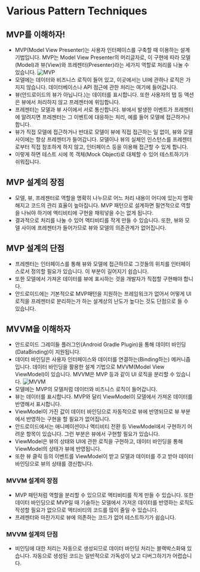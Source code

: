 # Various Pattern Techniques
## MVP를 이해하자!
* MVP(Model View Presenter)는 사용자 인터페이스를 구축할 때 이용하는 설계 기법입니다. MVP는 Model View Presenter의 머리글자로, 이 구현에 따라 모델(Model)과 뷰(View)와 프레젠터(Presenter)라는 세가지 역할로 처리를 나눌 수 있습니다.
![MVP](https://images.contentful.com/s72atsk5w5jo/2KArKiiBXq8KW8oG6wqw08/217dc32d3a7eb1aafdba847c125f4dd2/gdg-seoul-mvp-test-mvp.png)
* 모델에는 데이터와 비즈니스 로직이 들어 있고, 이곳에서는 UI에 관하나 로직은 가지지 않습니다. 데이터베이스나 API 점근에 관한 처리는 여기에 들어갑니다.
* 뷰(안드로이드의 뷰가 아닙니다.)는 데이터를 표시합니다. 또한 사용자의 탭 등 액션은 뷰에서 처리하지 않고 프레젠터에 위임합니다.
* 프레젠터는 모델과 뷰 사이에서 서로 통신합니다. 뷰에서 발생한 이벤트가 프레젠터에 알려지면 프레젠터는 그 이벤트에 대응하는 처리, 예를 들어 모델에 접근하거나 합니다.
* 뷰가 직접 모델에 접근하거나 반대로 모델이 뷰에 직접 접근하는 일 없이, 뷰와 모델 사이에는 항상 프레젠터가 들어갑니다. 모델이나 뷰의 실체인 인스턴스를 프레젠터로부터 직접 참조하게 하지 않고, 인터페이스 등을 이용해 접근할 수 있게 합니다.
* 이렇게 하면 테스트 시에 목 객체(Mock Object)로 대체할 수 있어 테스트하기가 쉬워집니다.

## MVP 설계의 장점
* 모델, 뷰, 프레젠터로 역할을 명확히 나누므로 어느 처리 내용이 어디에 있는지 명확해지고 코드의 관리 효율이 높아집니다. MVP 패턴으로 설계하면 필연적으로 역할을 나눠야 하기에 액티비티에 구현을 채워넣을 수는 없게 됩니다.
* 결과적으로 처리를 나눌 수 있어 액티비티를 작게 만들 수 있습니다. 또한, 뷰와 모델 사이에 프레젠터가 들어가므로 뷰와 모델의 의존관계가 없어집니다.

## MVP 설계의 단점
* 프레젠터는 인터페이스를 통해 뷰와 모델에 접근하므로 그것들의 위치를 인터페이스로서 정의할 필요가 있습니다. 이 부분이 길어지기 쉽습니다.
* 또한 모델에서 가져온 데이터를 뷰에 표시하는 것을 개발자가 직접할 구현해야 합니다. 
* 안드로이드에는 기본적으로 MVP패턴을 지원하는 프레임워크가 없어서 어떻게 UI로직을 프레젠터로 분리하는가 하는 설계상의 난도가 높다는 것도 단점으로 들 수 있습니다.

## MVVM을 이해하자
* 안드로이드 그레이들 플러그인(Android Gradle Plugin)을 통해 데이터 바인딩(DataBinding)이 지원됩니다.
* 데이터 바인딩은 사용자 인터페이스와 데이터를 연결하는(Binding하는) 메커니즘입니다. 데이터 바인딩을 활용한 설계 기법으로 MVVM(Model View ViewModel)이 있습니다. MVVM은 MVP 등과 같이 UI 로직을 분리할 수 있습니다.
![MVVM](https://cdn-images-1.medium.com/max/1534/1*8KprSpqqPtSuYObjOFPt2g.png)
* 모델에는 MVP의 모델처럼 데이터와 비즈니스 로직이 들어갑니다.
* 뷰는 데이터를 표시합니다. MVP와 달리 ViewModel이 모델에서 가져온 데이터를 반영해서 표시합니다. 
* ViewModel이 가진 값이 데이터 바인딩으로 자동적으로 뷰에 반영되므로 뷰 부분에서 반영하는 구현을 할 필요가 없어집니다.
* 안드로이드에서는 애니메이션이나 액티비티 전환 등 ViewModel에서 구현하기 어려운 항목이 있습니다. 그런 부분은 뷰에서 구현할 필요가 있습니다.
* ViewModel은 뷰의 상태와 UI에 관한 로직을 구현하고, 데이터 바인딩을 통해 ViewModel의 상태가 뷰에 반영됩니다.
* 또한 뷰 클릭 등의 이벤트를 ViewModel이 받고 모델과 데이터를 주고 받아 데이터 바인딩으로 뷰의 상태를 갱신합니다.
### MVVM 설계의 장점
* MVP 패턴처럼 역할을 분리할 수 있으므로 액티비티를 작게 만들 수 있습니다. 또한 데이터 바인딩으로 MVP일 때 기술하는 모델에서 가져온 데이터를 반영하는 로직도 작성할 필요가 없으므로 액티비티의 코드를 많이 줄일 수 있습니다.
* 프레젠터와 마찬가지로 뷰에 의존하는 코드가 없어 테스트하기가 쉽습니다.
### MVVM 설계의 단점
* 비인딩에 대한 처리는 자동으로 생성되므로 데이터 바인딩 처리는 블랙박스화돼 있습니다. 자동으로 생성된 코드는 일반적으로 가독성이 낮고 디버그하기가 어렵습니다.
